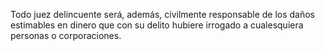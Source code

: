 Todo juez delincuente será, además, civilmente responsable de los daños estimables en dinero que con su delito hubiere irrogado a cualesquiera personas o corporaciones.
